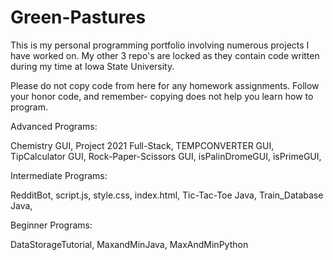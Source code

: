 # Green-Pastures

This is my personal programming portfolio involving numerous projects I have worked on. My other 3 repo's are locked as they contain code written during my time at Iowa State University.

Please do not copy code from here for any homework assignments. Follow your honor code, and remember- copying does not help you learn how to program.

Advanced Programs:

Chemistry GUI,
Project 2021 Full-Stack,
TEMPCONVERTER GUI,
TipCalculator GUI,
Rock-Paper-Scissors GUI,
isPalinDromeGUI,
isPrimeGUI,

Intermediate Programs:

RedditBot,
script.js,
style.css,
index.html,
Tic-Tac-Toe Java,
Train_Database Java,

Beginner Programs:

DataStorageTutorial,
MaxandMinJava,
MaxAndMinPython
